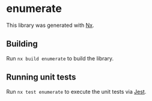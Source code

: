 # enumerate

This library was generated with [Nx](https://nx.dev).

## Building

Run `nx build enumerate` to build the library.

## Running unit tests

Run `nx test enumerate` to execute the unit tests via [Jest](https://jestjs.io).
